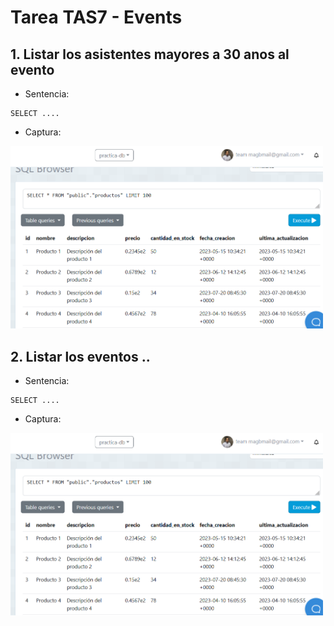 # Tarea TAS7 - Events
## 1. Listar los asistentes mayores a 30 anos al evento
  - Sentencia:
  ```
  SELECT ....
  ```
  - Captura:

<img src="./capturas/sentence01.png" alt="drawing" width="500"/>

## 2. Listar los eventos ..
  - Sentencia:
  ```
  SELECT ....
  ```
  - Captura:

<img src="./capturas/sentence01.png" alt="drawing" width="500"/>
